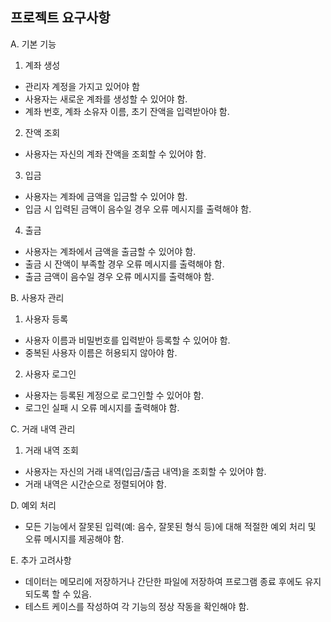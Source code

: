 ## 프로젝트 요구사항
A. 기본 기능
1. 계좌 생성
  - 관리자 계정을 가지고 있어야 함
  - 사용자는 새로운 계좌를 생성할 수 있어야 함.
  - 계좌 번호, 계좌 소유자 이름, 초기 잔액을 입력받아야 함.
2. 잔액 조회
  - 사용자는 자신의 계좌 잔액을 조회할 수 있어야 함.
3. 입금
  - 사용자는 계좌에 금액을 입금할 수 있어야 함.
  - 입금 시 입력된 금액이 음수일 경우 오류 메시지를 출력해야 함.
4. 출금
  - 사용자는 계좌에서 금액을 출금할 수 있어야 함.
  - 출금 시 잔액이 부족할 경우 오류 메시지를 출력해야 함.
  - 출금 금액이 음수일 경우 오류 메시지를 출력해야 함.

B. 사용자 관리
1. 사용자 등록
  - 사용자 이름과 비밀번호를 입력받아 등록할 수 있어야 함.
  - 중복된 사용자 이름은 허용되지 않아야 함.
2. 사용자 로그인
  - 사용자는 등록된 계정으로 로그인할 수 있어야 함.
  - 로그인 실패 시 오류 메시지를 출력해야 함.

C. 거래 내역 관리
1. 거래 내역 조회
  - 사용자는 자신의 거래 내역(입금/출금 내역)을 조회할 수 있어야 함.
  - 거래 내역은 시간순으로 정렬되어야 함.

D. 예외 처리
  - 모든 기능에서 잘못된 입력(예: 음수, 잘못된 형식 등)에 대해 적절한 예외 처리 및 오류 메시지를 제공해야 함.

E. 추가 고려사항
  - 데이터는 메모리에 저장하거나 간단한 파일에 저장하여 프로그램 종료 후에도 유지되도록 할 수 있음.
  - 테스트 케이스를 작성하여 각 기능의 정상 작동을 확인해야 함.
